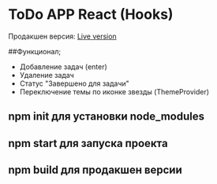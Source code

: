 # ToDo APP React (Hooks)

Продакшен версия: [Live version](https://todo-hooks-git-main.saint-fons.vercel.app/)


##Функционал;
* Добавление задач (enter)
* Удаление задач
* Статус "Завершено для задачи"
* Переключение темы по иконке звезды (ThemeProvider)

## npm init для установки node_modules
## npm start для запуска проекта
## npm build для продакшен версии
